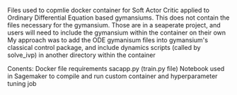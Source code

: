 Files used to copmlie docker container for Soft Actor Critic applied to Ordinary Differential Equation based gymansiums.
This does not contain the files necessary for the gymansium.  Those are in a seaperate project, and users will need to include the gymansium within the container on their own
My approach was to add the ODE gymanisum files into gymansium's classical control package, and include dynamics scripts (called by solve_ivp) in another directory within the container

Conents:
Docker file
requirements
sacapp.py (train.py file)
Notebook used in Sagemaker to compile and run custom container and hyperparameter tuning job
